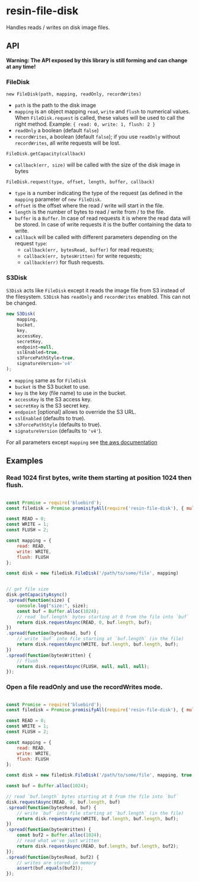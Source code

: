 # resin-file-disk
Handles reads / writes on disk image files.

## API

**Warning: The API exposed by this library is still forming and can change at
any time!**

### FileDisk

`new FileDisk(path, mapping, readOnly, recordWrites)`

 - `path` is the path to the disk image
 - `mapping` is an object mapping `read`, `write` and `flush` to numerical
 values. When `FileDisk.request` is called, these values will be used to call
 the right method. Example: `{ read: 0, write: 1, flush: 2 }`
 - `readOnly` a boolean (default `false`)
 - `recordWrites`, a boolean (default `false`); if you use `readOnly` without
 `recordWrites`, all write requests will be lost.


`FileDisk.getCapacity(callback)`

 - `callback(err, size)` will be called with the size of the disk image in
 bytes


`FileDisk.request(type, offset, length, buffer, callback)`
 - `type` is a number indicating the type of the request (as defined in the
 `mapping` parameter of `new FileDisk`.
 - `offset` is the offset where the read / write will start in the file.
 - `length` is the number of bytes to read / write from / to the file.
 - `buffer` is a `Buffer`. In case of read requests it is where the read data
 will be stored. In case of write requests it is the buffer containing the data
 to write.
 - `callback` will be called with different parameters depending on the request
 `type`:
   - `callback(err, bytesRead, buffer)` for read requests;
   - `callback(err, bytesWritten)` for write requests;
   - `callback(err)` for flush requests.

### S3Disk

`S3Disk` acts like `FileDisk` except it reads the image file from S3 instead of
the filesystem. `S3Disk` has `readOnly` and `recordWrites` enabled. This can
not be changed.

```javascript
new S3Disk(
	mapping,
	bucket,
	key,
	accessKey,
	secretKey,
	endpoint=null,
	sslEnabled=true,
	s3ForcePathStyle=true,
	signatureVersion='v4'
);
```

 - `mapping` same as for `FileDisk`
 - `bucket` is the S3 bucket to use.
 - `key` is the key (file name) to use in the bucket.
 - `accessKey` is the S3 access key.
 - `secretKey` is the S3 secret key.
 - `endpoint` [optional] allows to override the S3 URL.
 - `sslEnabled` (defaults to true).
 - `s3ForcePathStyle` (defaults to true).
 - `signatureVersion` (defaults to `'v4'`).

For all parameters except `mapping` see [the aws documentation](http://docs.aws.amazon.com/AWSJavaScriptSDK/latest/AWS/S3.html)

## Examples

### Read 1024 first bytes, write them starting at position 1024 then flush.

```javascript

const Promise = require('bluebird');
const filedisk = Promise.promisifyAll(require('resin-file-disk'), { multiArgs: true });

const READ = 0;
const WRITE = 1;
const FLUSH = 2;

const mapping = {
	read: READ,
	write: WRITE,
	flush: FLUSH
};

const disk = new filedisk.FileDisk('/path/to/some/file', mapping)


// get file size
disk.getCapacityAsync()
.spread(function(size) {
	console.log("size:", size);
	const buf = Buffer.alloc(1024);
	// read `buf.length` bytes starting at 0 from the file into `buf`
	return disk.requestAsync(READ, 0, buf.length, buf);
})
.spread(function(bytesRead, buf) {
	// write `buf` into file starting at `buf.length` (in the file)
	return disk.requestAsync(WRITE, buf.length, buf.length, buf);
})
.spread(function(bytesWritten) {
	// flush
	return disk.requestAsync(FLUSH, null, null, null);
});


```

### Open a file readOnly and use the recordWrites mode.

```javascript

const Promise = require('bluebird');
const filedisk = Promise.promisifyAll(require('resin-file-disk'), { multiArgs: true });

const READ = 0;
const WRITE = 1;
const FLUSH = 2;

const mapping = {
	read: READ,
	write: WRITE,
	flush: FLUSH
};

const disk = new filedisk.FileDisk('/path/to/some/file', mapping, true, true)

const buf = Buffer.alloc(1024);

// read `buf.length` bytes starting at 0 from the file into `buf`
disk.requestAsync(READ, 0, buf.length, buf)
.spread(function(bytesRead, buf) {
	// write `buf` into file starting at `buf.length` (in the file)
	return disk.requestAsync(WRITE, buf.length, buf.length, buf);
})
.spread(function(bytesWritten) {
	const buf2 = Buffer.alloc(1024);
	// read what we've just written
	return disk.requestAsync(READ, buf.length, buf.length, buf2);
});
.spread(function(bytesRead, buf2) {
	// writes are stored in memory
	assert(buf.equals(buf2));
});

```
